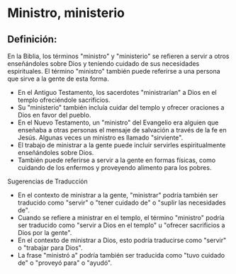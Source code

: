# Ministro, ministerio

## Definición: 

En la Biblia, los términos "ministro" y "ministerio" se refieren a servir a otros enseñándoles sobre Dios y teniendo cuidado de sus necesidades espirituales. El término "ministro" también puede referirse a una persona que sirve a la gente de esta forma.

* En el Antiguo Testamento, los sacerdotes "ministrarían" a Dios en el templo ofreciéndole sacrificios.
* Su "ministerio" también incluía cuidar del templo y ofrecer oraciones a Dios en favor del pueblo.
* En el Nuevo Testamento, un "ministro" del Evangelio era alguien que enseñaba a otras personas el mensaje de salvación a través de la fe en Jesús. Algunas veces un ministro es llamado "sirviente".
* El trabajo de ministrar a la gente puede incluir servirles espiritualmente enseñándoles sobre Dios.
* También puede referirse a servir a la gente en formas físicas, como cuidando de los enfermos y proveyendo alimento para los pobres.

Sugerencias de Traducción

* En el contexto de ministrar a la gente, "ministrar" podría también ser traducido como "servir" o "tener cuidado de" o "suplir las necesidades de".
* Cuando se refiere a ministrar en el templo, el término "ministro" podría ser traducido como "servir a Dios en el templo" u "ofrecer sacrificios a Dios por la gente".
* En el contexto de ministrar a Dios, esto podría traducirse como "servir" o "trabajar para Dios".
* La frase "ministró a" podría también ser traducida como "tuvo cuidado de" o "proveyó para" o "ayudó".

